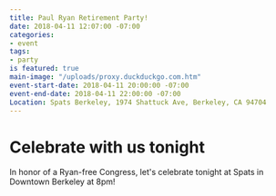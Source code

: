 ```yaml
---
title: Paul Ryan Retirement Party!
date: 2018-04-11 12:07:00 -07:00
categories:
- event
tags:
- party
is featured: true
main-image: "/uploads/proxy.duckduckgo.com.htm"
event-start-date: 2018-04-11 20:00:00 -07:00
event-end-date: 2018-04-11 22:00:00 -07:00
Location: Spats Berkeley, 1974 Shattuck Ave, Berkeley, CA 94704
---
```


# Celebrate with us tonight

In honor of a Ryan-free Congress, let's celebrate tonight at Spats in Downtown Berkeley at 8pm!